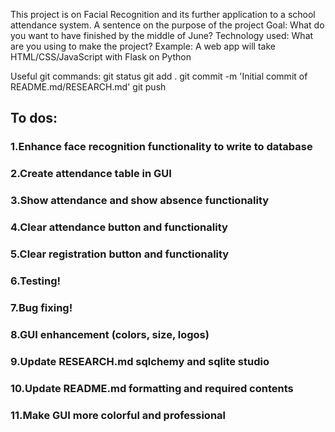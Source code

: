 This project is on Facial Recognition and its further application to a school attendance system.
A sentence on the purpose of the project
Goal: What do you want to have finished by the middle of June?
Technology used: What are you using to make the project?
Example: A web app will take HTML/CSS/JavaScript with Flask on Python

Useful git commands:
git status
git add .
git commit -m 'Initial commit of README.md/RESEARCH.md'
git push

## To dos:
### 1.Enhance face recognition functionality to write to database
### 2.Create attendance table in GUI
### 3.Show attendance and show absence functionality
### 4.Clear attendance button and functionality
### 5.Clear registration button and functionality
### 6.Testing!
### 7.Bug fixing!
### 8.GUI enhancement (colors, size, logos)
### 9.Update RESEARCH.md sqlchemy and sqlite studio
### 10.Update README.md formatting and required contents
### 11.Make GUI more colorful and professional